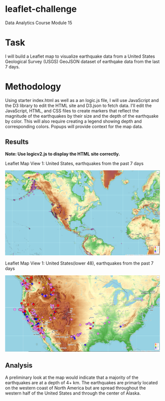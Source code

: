# leaflet-challenge
Data Analytics Course Module 15

# Task
I will build a Leaflet map to visualize earthquake data from a United States Geological Survey (USGS) GeoJSON dataset of earthqake data from the last 7 days.

# Methodology
Using starter index.html as well as a an logic.js file, I will use JavaScript and the D3 library to edit the HTML site and D3.json to fetch data. I'll edit the JavaScript, HTML, and CSS files to create markers that reflect the magnitude of the earthquakes by their size and the depth of the earthquake by color. This will also require creating a legend showing depth and corresponding colors. Popups will provide context for the map data.

## Results
**Note: Use logicv2.js to display the HTML site correctly.**

Leaflet Map View 1: United States, earthquakes from the past 7 days

![United States](Images/leaflet_map_screenshot1.png)

Leaflet Map View 1: United States(lower 48), earthquakes from the past 7 days

![Lower 48](Images/leaflet_map_screenshot2.png)

## Analysis

A preliminary look at the map would indicate that a majority of the earthquakes are at a depth of 4+ km. The earthquakes are primarly located on the western coast of North America but are spread throughout the western half of the United States and through the center of Alaska.
